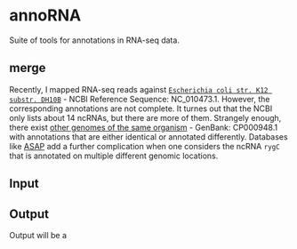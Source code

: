 # annoRNA
Suite of tools for annotations in RNA-seq data.

## merge
Recently, I mapped RNA-seq reads against
[`Escherichia coli str. K12 substr. DH10B`](https://www.ncbi.nlm.nih.gov/nuccore/170079663?report=genbank&to=4686137) -
NCBI Reference Sequence: NC_010473.1. However, the corresponding annotations are not complete. It turnes out that the NCBI
only lists about 14 ncRNAs, but there are more of them. Strangely enough, there exist
[other genomes of the same organism](https://www.ncbi.nlm.nih.gov/nuccore/CP000948) - GenBank: CP000948.1
with annotations that are either identical or annotated differently. Databases like
[ASAP](https://www.genome.wisc.edu/tools/asap.htm) add a further complication when one considers the ncRNA `rygC` that is
annotated on multiple different genomic locations.

## Input

## Output
Output will be a
